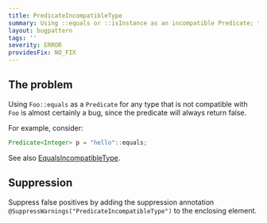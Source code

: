 ```yaml
---
title: PredicateIncompatibleType
summary: Using ::equals or ::isInstance as an incompatible Predicate; the predicate will always return false
layout: bugpattern
tags: ''
severity: ERROR
providesFix: NO_FIX
---
```


<!--
*** AUTO-GENERATED, DO NOT MODIFY ***
To make changes, edit the @BugPattern annotation or the explanation in docs/bugpattern.
-->

## The problem
Using `Foo::equals` as a `Predicate` for any type that is not compatible with
`Foo` is almost certainly a bug, since the predicate will always return false.

For example, consider:

```java
Predicate<Integer> p = "hello"::equals;
```

See also [EqualsIncompatibleType](EqualsIncompatibleType.md).

## Suppression
Suppress false positives by adding the suppression annotation `@SuppressWarnings("PredicateIncompatibleType")` to the enclosing element.
